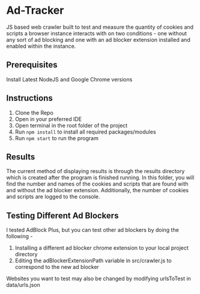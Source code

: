 # Ad-Tracker

JS based web crawler built to test and measure the quantity of cookies and scripts a browser instance interacts with on two conditions - one without any sort of ad blocking and one with an ad blocker extension installed and enabled within the instance.

## Prerequisites
Install Latest NodeJS and Google Chrome versions

## Instructions
1. Clone the Repo
2. Open in your preferred IDE
3. Open terminal in the root folder of the project
5. Run `npm install` to install all required packages/modules
6. Run `npm start` to run the program

## Results
The current method of displaying results is through the results directory which is created after the program is finished running. In this folder, you will find the number and names of the cookies and scripts that are found with and without the ad blocker extension. Additionally, the number of cookies and scripts are logged to the console.

## Testing Different Ad Blockers
I tested AdBlock Plus, but you can test other ad blockers by doing the following -

1. Installing a different ad blocker chrome extension to your local project directory
2. Editing the adBlockerExtensionPath variable in src/crawler.js to correspond to the new ad blocker

Websites you want to test may also be changed by modifying urlsToTest in data/urls.json
